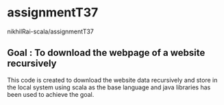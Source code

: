 # assignmentT37
nikhilRai-scala/assignmentT37

## Goal : To download the webpage of a website recursively

This code is created to download the website data recursively and store in the local system using scala as the base language and java libraries has been used to achieve the goal.
